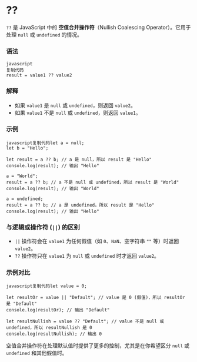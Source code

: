# ??

`??` 是 JavaScript 中的 **空值合并操作符**（Nullish Coalescing Operator）。它用于处理 `null` 或 `undefined` 的情况。

### 语法

```
javascript
复制代码
result = value1 ?? value2
```

### 解释

- 如果 `value1` 是 `null` 或 `undefined`，则返回 `value2`。
- 如果 `value1` 不是 `null` 或 `undefined`，则返回 `value1`。

### 示例

```
javascript复制代码let a = null;
let b = "Hello";

let result = a ?? b; // a 是 null，所以 result 是 "Hello"
console.log(result); // 输出 "Hello"

a = "World";
result = a ?? b; // a 不是 null 或 undefined，所以 result 是 "World"
console.log(result); // 输出 "World"

a = undefined;
result = a ?? b; // a 是 undefined，所以 result 是 "Hello"
console.log(result); // 输出 "Hello"
```

### 与逻辑或操作符 (`||`) 的区别

- `||` 操作符会在 `value1` 为任何假值（如 `0`、`NaN`、空字符串 `""` 等）时返回 `value2`。
- `??` 操作符只在 `value1` 为 `null` 或 `undefined` 时才返回 `value2`。

### 示例对比

```
javascript复制代码let value = 0;

let resultOr = value || "Default"; // value 是 0 (假值)，所以 resultOr 是 "Default"
console.log(resultOr); // 输出 "Default"

let resultNullish = value ?? "Default"; // value 不是 null 或 undefined，所以 resultNullish 是 0
console.log(resultNullish); // 输出 0
```

空值合并操作符在处理默认值时提供了更多的控制，尤其是在你希望区分 `null` 或 `undefined` 和其他假值时。